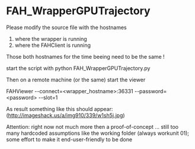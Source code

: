 # FAH_WrapperGPUTrajectory

Please modify the source file with the hostnames
1) where the wrapper is running
2) where the FAHClient is running

Those both hostnames for the time beeing need to be the same !

start the script with
python FAH_WrapperGPUTrajectory.py


Then on a remote machine (or the same) start the viewer

FAHViewer --connect=\<wrapper_hostname\>:36331 --password=\<password\> --slot=1

As result something like this should appear:
(http://imageshack.us/a/img910/339/w1sh5j.jpg)

Attention: right now not much more then a proof-of-concept ... still too many hardcoded assumptions like the working folder (always workunit 01); some effort to make it end-user-friendly to be done

